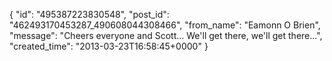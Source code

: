  {
   "id": "495387223830548",
   "post_id": "462493170453287_490608044308466",
   "from_name": "Eamonn O Brien",
   "message": "Cheers everyone and Scott... We'll get there, we'll get there...",
   "created_time": "2013-03-23T16:58:45+0000"
 }
